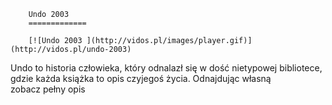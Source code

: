 
        Undo 2003 
        =============
        
        [![Undo 2003 ](http://vidos.pl/images/player.gif)](http://vidos.pl/undo-2003)
        
        
 Undo to historia człowieka, który odnalazł się w dość nietypowej bibliotece, gdzie każda książka to opis czyjegoś życia. Odnajdując własną zobacz pełny opis
    